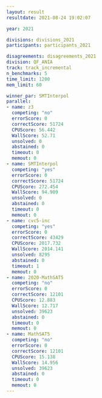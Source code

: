 ```yaml
---
layout: result
resultdate: 2021-08-24 19:02:07

year: 2021

divisions: divisions_2021
participants: participants_2021

disagreements: disagreements_2021
division: QF_ANIA
track: track_incremental
n_benchmarks: 5
time_limit: 1200
mem_limit: 60

winner_par: SMTInterpol
parallel:
- name: z3
  competing: "no"
  errorScore: 0
  correctScore: 51724
  CPUScore: 56.442
  WallScore: 52.71
  unsolved: 0
  abstained: 0
  timeout: 0
  memout: 0
- name: SMTInterpol
  competing: "yes"
  errorScore: 0
  correctScore: 51724
  CPUScore: 272.454
  WallScore: 94.909
  unsolved: 0
  abstained: 0
  timeout: 0
  memout: 0
- name: cvc5-inc
  competing: "yes"
  errorScore: 0
  correctScore: 43429
  CPUScore: 2017.732
  WallScore: 2014.141
  unsolved: 8295
  abstained: 0
  timeout: 1
  memout: 0
- name: 2020-MathSAT5
  competing: "no"
  errorScore: 0
  correctScore: 12101
  CPUScore: 12.883
  WallScore: 12.717
  unsolved: 39623
  abstained: 0
  timeout: 0
  memout: 0
- name: MathSAT5
  competing: "no"
  errorScore: 0
  correctScore: 12101
  CPUScore: 15.138
  WallScore: 14.956
  unsolved: 39623
  abstained: 0
  timeout: 0
  memout: 0
---
```

